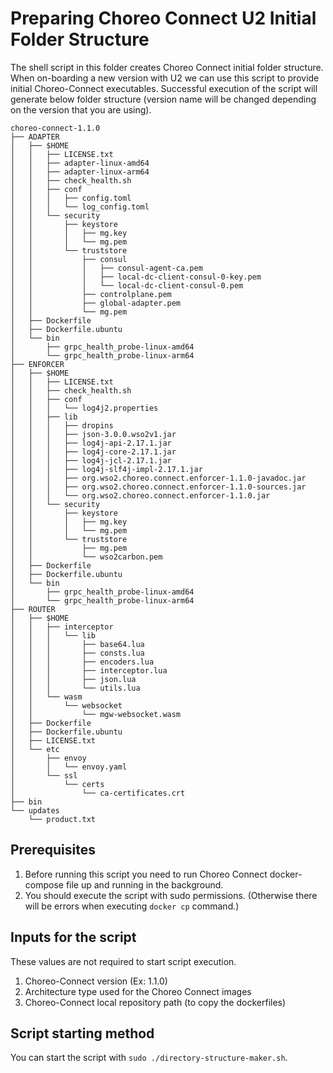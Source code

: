 # Preparing Choreo Connect U2 Initial Folder Structure

The shell script in this folder creates Choreo Connect initial folder structure. When
on-boarding a new version with U2 we can use this script to provide initial Choreo-Connect
executables. Successful execution of the script will generate below folder structure (version name
will be changed depending on the version that you are using).

```text
choreo-connect-1.1.0
├── ADAPTER
│   ├── $HOME
│   │   ├── LICENSE.txt
│   │   ├── adapter-linux-amd64
│   │   ├── adapter-linux-arm64
│   │   ├── check_health.sh
│   │   ├── conf
│   │   │   ├── config.toml
│   │   │   └── log_config.toml
│   │   └── security
│   │       ├── keystore
│   │       │   ├── mg.key
│   │       │   └── mg.pem
│   │       └── truststore
│   │           ├── consul
│   │           │   ├── consul-agent-ca.pem
│   │           │   ├── local-dc-client-consul-0-key.pem
│   │           │   └── local-dc-client-consul-0.pem
│   │           ├── controlplane.pem
│   │           ├── global-adapter.pem
│   │           └── mg.pem
│   ├── Dockerfile
│   ├── Dockerfile.ubuntu
│   └── bin
│       ├── grpc_health_probe-linux-amd64
│       └── grpc_health_probe-linux-arm64
├── ENFORCER
│   ├── $HOME
│   │   ├── LICENSE.txt
│   │   ├── check_health.sh
│   │   ├── conf
│   │   │   └── log4j2.properties
│   │   ├── lib
│   │   │   ├── dropins
│   │   │   ├── json-3.0.0.wso2v1.jar
│   │   │   ├── log4j-api-2.17.1.jar
│   │   │   ├── log4j-core-2.17.1.jar
│   │   │   ├── log4j-jcl-2.17.1.jar
│   │   │   ├── log4j-slf4j-impl-2.17.1.jar
│   │   │   ├── org.wso2.choreo.connect.enforcer-1.1.0-javadoc.jar
│   │   │   ├── org.wso2.choreo.connect.enforcer-1.1.0-sources.jar
│   │   │   └── org.wso2.choreo.connect.enforcer-1.1.0.jar
│   │   └── security
│   │       ├── keystore
│   │       │   ├── mg.key
│   │       │   └── mg.pem
│   │       └── truststore
│   │           ├── mg.pem
│   │           └── wso2carbon.pem
│   ├── Dockerfile
│   ├── Dockerfile.ubuntu
│   └── bin
│       ├── grpc_health_probe-linux-amd64
│       └── grpc_health_probe-linux-arm64
├── ROUTER
│   ├── $HOME
│   │   ├── interceptor
│   │   │   └── lib
│   │   │       ├── base64.lua
│   │   │       ├── consts.lua
│   │   │       ├── encoders.lua
│   │   │       ├── interceptor.lua
│   │   │       ├── json.lua
│   │   │       └── utils.lua
│   │   └── wasm
│   │       └── websocket
│   │           └── mgw-websocket.wasm
│   ├── Dockerfile
│   ├── Dockerfile.ubuntu
│   ├── LICENSE.txt
│   └── etc
│       ├── envoy
│       │   └── envoy.yaml
│       └── ssl
│           └── certs
│               └── ca-certificates.crt
├── bin
└── updates
    └── product.txt
```

## Prerequisites
1. Before running this script you need to run Choreo Connect docker-compose file up and running in the background.
2. You should execute the script with sudo permissions. (Otherwise there will be errors when executing `docker cp` command.)

## Inputs for the script

These values are not required to start script execution.

1. Choreo-Connect version (Ex: 1.1.0)
2. Architecture type used for the Choreo Connect images
3. Choreo-Connect local repository path (to copy the dockerfiles)

## Script starting method

You can start the script with `sudo ./directory-structure-maker.sh`.